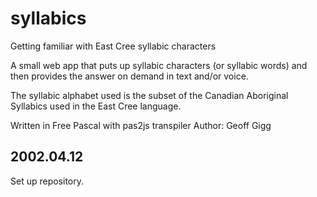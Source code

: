 # syllabics
Getting familiar with East Cree syllabic characters

A small web app that puts up syllabic characters (or syllabic words)
and then provides the answer on demand in text and/or voice.

The syllabic alphabet used is the subset of the Canadian Aboriginal Syllabics
used in the East Cree language.

Written in Free Pascal with pas2js transpiler
Author: Geoff Gigg


2002.04.12
----------

Set up repository.

